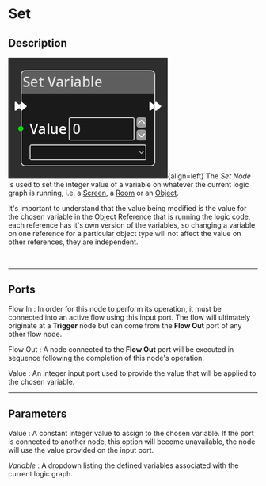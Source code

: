
# Set


## Description

![Set Node](../../assets/nodes/set_node.png){align=left} The *Set Node* is used
to set the integer value of a variable on whatever the current logic graph is
running, i.e. a [Screen](../../introduction/terminology.md#screens), a
[Room](../../introduction/terminology.md#rooms) or an
[Object](../../introduction/terminology.md#objects).

It's important to understand that the value being modified is the value for the
chosen variable in the [Object
Reference](../../introduction/terminology.md#objects) that is running the logic
code, each reference has it's own version of the variables, so changing a
variable on one reference for a particular object type will not affect the
value on other references, they are independent.

<br style="clear:left"/>
  
-------

## Ports

Flow In
: In order for this node to perform its operation, it must be connected into an
  active flow using this input port. The flow will ultimately originate at a
  __Trigger__ node but can come from the __Flow Out__ port of any other flow
  node.

Flow Out
: A node connected to the __Flow Out__ port will be executed in sequence
  following the completion of this node's operation.

Value 
: An integer input port used to provide the value that will be applied to the
  chosen variable.


-------

## Parameters

Value
: A constant integer value to assign to the chosen variable. If the port is 
  connected to another node, this option will become unavailable, the node
  will use the value provided on the input port.

*Variable*
: A dropdown listing the defined variables associated with the current logic graph.

